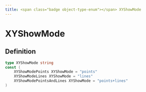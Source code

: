 ```yaml
---
title: <span class="badge object-type-enum"></span> XYShowMode
---
```

# <span class="badge object-type-enum"></span> XYShowMode

## Definition

```go
type XYShowMode string
const (
	XYShowModePoints XYShowMode = "points"
	XYShowModeLines XYShowMode = "lines"
	XYShowModePointsAndLines XYShowMode = "points+lines"
)

```
